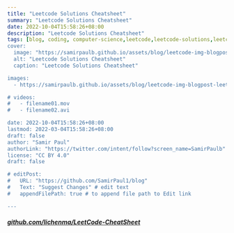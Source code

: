 ```yaml
---
title: "Leetcode Solutions Cheatsheet"
summary: "Leetcode Solutions Cheatsheet"
date: 2022-10-04T15:58:26+08:00
description: "Leetcode Solutions Cheatsheet"
tags: [blog, coding, computer-science,leetcode,leetcode-solutions,leetcode-solutions-cheetsheet,leetcode-cheetsheet,important-leetcode-solutions-markdown,markdown,important-leetcode-questions,java,python,cpp,leetcode,leetcode problems,leetcode premium,leetcode blind 75,leetcode sql,two sum leetcode,leetcode login,leetcode 75,leetcode python,leetcode playground,two sum leetcode solution,leetcode alternatives,leetcode api,leetcode app,leetcode add two numbers,leetcode alien dictionary,leetcode anagram,leetcode algorithms,leetcode array problems,leetcode autocomplete,leetcode amazon,alien dictionary leetcode,algoexpert vs leetcode,add two numbers leetcode,anagram leetcode,amazon leetcode,aggressive cows leetcode,array leetcode,add binary leetcode,amazon interview questions leetcode,asteroid collision leetcode,leetcode black friday,leetcode binary search,leetcode backtracking,leetcode black friday 2022,leetcode bfs,leetcode big o notebook,leetcode bloomberg,leetcode badges,leetcode binary tree,blind 75 leetcode,binary search leetcode,buy and sell stock leetcode,balanced parentheses leetcode,basic calculator leetcode,bfs leetcode,backtracking leetcode,bottom view of binary tree leetcode,bipartite graph leetcode,boundary traversal of binary tree leetcode,leetcode contest,leetcode coin change,leetcode cn,leetcode course schedule,leetcode c++,leetcode climbing stairs,leetcode customer service,leetcode contains duplicate,leetcode combination sum,leetcode cost,coin change leetcode,climbing stairs leetcode,course schedule leetcode,combination sum leetcode,container with most water leetcode,count inversions leetcode,codewars vs leetcode,contains duplicate leetcode,climbing stairs leetcode solution,contains duplicate leetcode solution,leetcode discuss,leetcode dark mode,leetcode dynamic programming,leetcode daily challenge,leetcode data science,leetcode dijkstra,leetcode dfs,leetcode data structures,leetcode data structures and algorithms course,leetcode debugger,dynamic programming leetcode,diameter of binary tree leetcode,decode string leetcode,dfs leetcode,decode ways leetcode,dijkstra algorithm leetcode,delete and earn leetcode,delete leetcode account,dutch national flag problem leetcode,dsa leetcode,leetcode easy,leetcode explore,leetcode edit distance,leetcode easy python,leetcode encode and decode strings,leetcode easy interview questions,leetcode employee free time,leetcode evaluate division,leetcode editor,edit distance leetcode,egg dropping problem leetcode,encode and decode strings leetcode,employee free time leetcode,easy leetcode questions,equal sum partition leetcode,evaluate division leetcode,evaluate expression leetcode,equilibrium index of an array leetcode,excel sheet column number leetcode,leetcode fibonacci,leetcode fizzbuzz,leetcode flood fill,leetcode for data science,leetcode free,leetcode founder,leetcode for beginners,leetcode free trial,leetcode for sql,leetcode first bad version,frog jump leetcode,flood fill leetcode,fibonacci leetcode,first missing positive leetcode,fizzbuzz leetcode,find the duplicate number leetcode,first negative number in window leetcode,free leetcode,first bad version leetcode solution,first and last occurrences of x leetcode,leetcode grind 75,leetcode github,leetcode group anagrams,leetcode graph,leetcode google,leetcode generate parentheses,leetcode gas station,leetcode guide,leetcode goldman sachs,leetcode game of life,gas station leetcode,grind 75 leetcode,group anagrams leetcode,graph leetcode,generate parentheses leetcode,game of life leetcode,google interview questions leetcode,guess the word leetcode,generate parentheses leetcode solution,group anagrams leetcode solution,leetcode hard,leetcode house robber,leetcode hard questions,leetcode happy number,leetcode heap,leetcode hashmap,leetcode hashmap problems,leetcode height of binary tree,leetcode haskell,leetcode hardest question,hackerrank vs leetcode,house robber leetcode,happy number leetcode,height of binary tree leetcode,how to use leetcode,how many leetcode problems should i do,how to get leetcode premium for free,heap buffer overflow leetcode,how to get better at leetcode,how to solve leetcode problems,leetcode interview questions,leetcode interview,leetcode inorder traversal,leetcode invert binary tree,leetcode insert interval,leetcode isomorphic strings,leetcode india,leetcode ide,leetcode islands,leetcode interview crash course,is leetcode free,is leetcode premium worth it,integer to roman leetcode,inorder traversal leetcode,is leetcode down,isomorphic strings leetcode,insert interval leetcode,intersection of two arrays leetcode,invert binary tree leetcode,leetcode java,leetcode javascript,leetcode jump game,leetcode java problems,leetcode jp morgan,leetcode javascript problems,leetcode jobs,leetcode java interview questions,leetcode jump game ii,leetcode java version,jump game leetcode,josephus problem leetcode,java leetcode,job sequencing problem leetcode,jump game 2 leetcode,javascript leetcode,jump game leetcode solution,java leetcode problems,javascript leetcode questions,jewels and stones leetcode,leetcode knapsack,leetcode kth largest element,leetcode knight badge,leetcode kotlin,leetcode kmp,leetcode knight,leetcode karat,leetcode k closest points,leetcode kadane's algorithm,leetcode koko eating bananas,knapsack problem leetcode,kadane's algorithm leetcode,kth smallest element leetcode,keys and rooms leetcode,kmp algorithm leetcode,k closest points to origin leetcode,kunal kushwaha leetcode,kth permutation sequence leetcode,karat interview questions leetcode,koko eating bananas leetcode,leetcode lru cache,leetcode linked list,leetcode longest common subsequence,leetcode longest increasing subsequence,leetcode longest palindromic substring,leetcode languages,leetcode lowest common ancestor,leetcode logo,leetcode longest common prefix,lru cache leetcode,longest increasing subsequence leetcode,longest common subsequence leetcode,longest palindromic substring leetcode,longest common prefix leetcode,linked list leetcode,level order traversal leetcode,left view of binary tree leetcode,lowest common ancestor leetcode,linked list cycle leetcode,leetcode merge intervals,leetcode medium,leetcode maximum subarray,leetcode meeting rooms,leetcode merge two sorted lists,leetcode meaning,leetcode median of two sorted arrays,leetcode merge sorted array,leetcode merge sort,leetcode missing number,merge intervals leetcode,maximum subarray leetcode,majority element leetcode,meeting rooms leetcode,median of two sorted arrays leetcode,merge sorted array leetcode,merge sort leetcode,missing number leetcode,matrix chain multiplication leetcode,min stack leetcode,leetcode number of islands,leetcode n queens,leetcode next permutation,leetcode new ui,leetcode next greater element,leetcode network delay time,leetcode number of provinces,leetcode notion template,leetcode numpy,leetcode netflix,number of islands leetcode,next greater element leetcode,next permutation leetcode,n queens leetcode,number of provinces leetcode,next smaller element leetcode,number of 1 bits leetcode,n meetings in one room leetcode,network delay time leetcode,neetcode vs leetcode,leetcode offline,leetcode online interview,leetcode or hackerrank,leetcode offer,leetcode overlapping intervals,leetcode output limit exceeded,leetcode on phone,leetcode odd even jump,leetcode oop,leetcode old ui,overlapping intervals leetcode,open the lock leetcode,output limit exceeded leetcode,odd even jump leetcode,odd even linked list leetcode,optimal strategy for a game leetcode,overlapping rectangles leetcode,online stock span leetcode,one away leetcode,oracle leetcode,leetcode patterns,leetcode promo code reddit,leetcode premium student,leetcode permutations,leetcode palindrome,leetcode practice,permutations leetcode,pascal triangle leetcode,plus one leetcode,python leetcode,palindrome linked list leetcode,palindrome leetcode,palindrome partitioning leetcode,peak element leetcode,path sum leetcode,paint house leetcode,leetcode questions,leetcode quick sort,leetcode questions by company,leetcode queue,leetcode question of the day,leetcode quick select,leetcode questions list,leetcode qualcomm,leetcode questions for interview prep,leetcode quant,quick sort leetcode,queue leetcode,quick select leetcode,queue using stack leetcode,quad tree leetcode,qualcomm leetcode compensation,queue reversal leetcode,qualcomm leetcode,queen attack leetcode,queue using two stacks leetcode,leetcode reverse linked list,leetcode reddit,leetcode roman to integer,leetcode reverse string,leetcode rotate array,leetcode refund,leetcode recursion,leetcode rank,leetcode rust,leetcode remove duplicates,reverse linked list leetcode,roman to integer leetcode,roman to integer leetcode solution,rotate array leetcode,rotten oranges leetcode,rotate image leetcode,rod cutting problem leetcode,reverse integer leetcode,remove duplicates from sorted array leetcode,rat in a maze leetcode,leetcode student discount,leetcode subscription,leetcode sql questions,leetcode system design,leetcode solutions,leetcode study plan,leetcode sliding window,leetcode sign in,leetcode subsets,sql leetcode,spiral matrix leetcode,sudoku solver leetcode,sliding window leetcode,subset sum problem leetcode,subsets leetcode,subset sum leetcode,stock buy and sell leetcode,single number leetcode,sort colors leetcode,leetcode two sum,leetcode time limit exceeded,leetcode top interview questions,leetcode thanksgiving discount,leetcode two sum solution,leetcode topological sort,leetcode trie,leetcode trapping rain water,leetcode tiktok,leetcode tree,trapping rain water leetcode,topological sort leetcode,target sum leetcode,time limit exceeded leetcode,top view of binary tree leetcode,task scheduler leetcode,tower of hanoi leetcode,trie leetcode,algorithms,data structures and algorithms,sorting algorithms,rubik's cube algorithms,machine learning algorithms,pll algorithms,oll algorithms,f2l algorithms,data structures and algorithms pdf,searching algorithms,clustering algorithms,graph algorithms,grokking algorithms,genetic algorithms,greedy algorithms,grokking algorithms pdf github,graph traversal algorithms,geeksforgeeks algorithms,google data structures and algorithms,graph search algorithms,garbage collection algorithms,cp algorithms,cfop algorithms,cpu scheduling algorithms in os,classification algorithms,cfop algorithms pdf,cpu scheduling algorithms,classification algorithms in machine learning,compression algorithms,cryptographic algorithms,javascript algorithms,java algorithms,java data structures and algorithms,java sorting algorithms,javascript data structures and algorithms,java algorithms interview questions,jwt algorithms,jeff erickson algorithms,java search algorithms,job scheduling algorithms,algorithms in python,algorithms in computer science,algorithms in java,algorithms in psychology,algorithms in social media,algorithms illuminated pdf,algorithms interview questions,algorithms in programming,algorithms khan academy,algorithms knuth,algorithms ks1,algorithms kya hai,algorithms ks2,algorithms ks3,algorithms kya h,algorithms java,algorithms journal,algorithms javascript,algorithms jeff erickson pdf,algorithms jeff erickson solutions,algorithms jobs,algorithms jeff erickson solutions github,algorithms javatpoint,algorithms journal ranking,best book for data structures and algorithms,best data structures and algorithms course,bandit algorithms,beginner oll algorithms,beginner pll algorithms,beginner cfop algorithms pdf,basic algorithms,best sorting algorithms,best trading algorithms,basic algorithms for beginners,acls algorithms,ai algorithms,aha acls algorithms,all pll algorithms,anomaly detection algorithms,asymmetric encryption algorithms,all oll algorithms,advanced f2l algorithms,all sorting algorithms,approximation algorithms,algorithms book,algorithms by robert sedgewick,algorithms by jeff erickson pdf,algorithms bias,algorithms basics,algorithms by jeff erickson solutions,algorithms big o,design and analysis of algorithms,disk scheduling algorithms,deep learning algorithms,data structures and algorithms in python,data structures and algorithms in java,data structures and algorithms interview questions,data structures and algorithms w3schools,data structures and algorithms course,flowcharts and algorithms are used for,data structures,coursera data structures and algorithms,c# data structures and algorithms,common data structures,classification of data structures,c++ data structures cheat sheet,cpp data structures,coding ninjas data structures and algorithms,common sense guide to data structures and algorithms,c++ data structures and algorithms pdf,algorithms and data structures,advanced data structures,algorithms and data structures pdf,arrays are best data structures,algorithms and data structures book,algorithms and data structures interview questions,algorithms and data structures in python,algorithms and data structures course,algorithms and data structures in java,about data structures,freecodecamp javascript algorithms and data structures,fundamentals of data structures,fundamentals of data structures in c pdf,fundamentals of data structures in c,free data structures and algorithms course,freecodecamp data structures and algorithms,freecodecamp data structures,functional data structures,fundamentals of data structures pdf,fundamentals of data structures sppu pdf,best book for data structures and algorithms,best data structures and algorithms course,basic data structures,best way to learn data structures and algorithms,btech smart class data structures,best language for data structures and algorithms,best book for data structures and algorithms in java,best data structures and algorithms course in python,built in data structures in python,basic data structures and algorithms,examples of data structures,elementary data structures,edx data structures and algorithms,explain data structures,examples of data structures in python,elixir data structures,explain different types of data structures,explain various operations performed on data structures,explain the classification of data structures,examples of data structures in c++,geeks for geeks data structures,golang data structures,graphs data structures,google data structures and algorithms,geeksforgeeks data structures and algorithms course,golang data structures and algorithms,gate questions on data structures,github data structures and algorithms,graphs in data structures pdf,geeksforgeeks python data structures,java data structures,javascript data structures,java data structures cheat sheet,java data structures and algorithms,javatpoint data structures,java data structures interview questions,javascript data structures and algorithms,java data structures and algorithms interview questions,javascript data structures and algorithms pdf,jovian data structures,data structures rutgers,data structures in python,data structures cheat sheet,types of data structures,data structures and algorithms pdf,data structures in java,data structures course,data structures examples,data structures exam,data structures exercises,data structures exam questions and answers,data structures edx,data structures exercises java,data structures easy to advanced course,data structures examples in real life,data structures engineering notes,data structures khan academy,data structures koffman wolfgang pdf,data structures ksu,data structures ktu notes,data structures ktu syllabus,data structures ktu solved question papers,data structures kya hai,data structures definition,data structures dictionary,data structures deque,data structures difficulty,data structures data science,data structures database]
cover:
  image: "https://samirpaulb.github.io/assets/blog/leetcode-img-blogpost-leetcode-solutions-cheetsheet-md.webp"
  alt: "Leetcode Solutions Cheatsheet"
  caption: "Leetcode Solutions Cheatsheet"

images:
  - https://samirpaulb.github.io/assets/blog/leetcode-img-blogpost-leetcode-solutions-cheetsheet-md.webp

# videos:
#   - filename01.mov
#   - filename02.avi

date: 2022-10-04T15:58:26+08:00
lastmod: 2022-03-04T15:58:26+08:00
draft: false
author: "Samir Paul"
authorLink: "https://twitter.com/intent/follow?screen_name=SamirPaulb"
license: "CC BY 4.0"
draft: false

# editPost:
#   URL: "https://github.com/SamirPaul1/blog"
#   Text: "Suggest Changes" # edit text
#   appendFilePath: true # to append file path to Edit link

---
```






##### [github.com/lichenma/LeetCode-CheatSheet](https://github.com/lichenma/LeetCode-CheatSheet)
